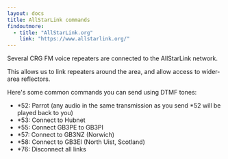 ```yaml
---
layout: docs
title: AllStarLink commands
findoutmore:
  - title: "AllStarLink.org"
    link: "https://www.allstarlink.org/"
---
```

Several CRG FM voice repeaters are connected to the AllStarLink network.

This allows us to link repeaters around the area, and allow access to wider-area reflectors.

Here's some common commands you can send using DTMF tones:
- \*52: Parrot (any audio in the same transmission as you send \*52 will be played back to you)
- \*53: Connect to Hubnet
- \*55: Connect GB3PE to GB3PI
- \*57: Connect to GB3NZ (Norwich)
- \*58: Connect to GB3EI (North Uist, Scotland)
- \*76: Disconnect all links
